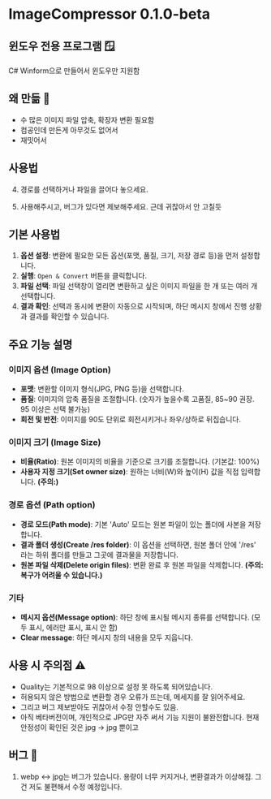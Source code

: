 # ImageCompressor 0.1.0-beta
## 윈도우 전용 프로그램 🪟
C# Winform으로 만들어서 윈도우만 지원함

## 왜 만듦 🤔
- 수 많은 이미지 파일 압축, 확장자 변환 필요함
- 컴공인데 만든게 아무것도 없어서 
- 재밋어서

  
## 사용법 

4. 경로를 선택하거나 파일을 끌어다 놓으세요.

5. 사용해주시고, 버그가 있다면 제보해주세요. 근데 귀찮아서 안 고칠듯


## 기본 사용법

1.  **옵션 설정**: 변환에 필요한 모든 옵션(포맷, 품질, 크기, 저장 경로 등)을 먼저 설정합니다.
2.  **실행**: `Open & Convert` 버튼을 클릭합니다.
3.  **파일 선택**: 파일 선택창이 열리면 변환하고 싶은 이미지 파일을 한 개 또는 여러 개 선택합니다.
4.  **결과 확인**: 선택과 동시에 변환이 자동으로 시작되며, 하단 메시지 창에서 진행 상황과 결과를 확인할 수 있습니다.

## 주요 기능 설명

### 이미지 옵션 (Image Option)

-   **포맷**: 변환할 이미지 형식(JPG, PNG 등)을 선택합니다.
-   **품질**: 이미지의 압축 품질을 조절합니다. (숫자가 높을수록 고품질, 85~90 권장. 95 이상은 선택 불가능)
-   **회전 및 반전**: 이미지를 90도 단위로 회전시키거나 좌우/상하로 뒤집습니다.

### 이미지 크기 (Image Size)

-   **비율(Ratio)**: 원본 이미지의 비율을 기준으로 크기를 조절합니다. (기본값: 100%)
-   **사용자 지정 크기(Set owner size)**: 원하는 너비(W)와 높이(H) 값을 직접 입력합니다. **(주의:)**

### 경로 옵션 (Path option)

-   **경로 모드(Path mode)**: 기본 'Auto' 모드는 원본 파일이 있는 폴더에 사본을 저장합니다.
-   **결과 폴더 생성(Create /res folder)**: 이 옵션을 선택하면, 원본 폴더 안에 '/res' 라는 하위 폴더를 만들고 그곳에 결과물을 저장합니다.
-   **원본 파일 삭제(Delete origin files)**: 변환 완료 후 원본 파일을 삭제합니다. **(주의: 복구가 어려울 수 있습니다.)**

### 기타

-   **메시지 옵션(Message option)**: 하단 창에 표시될 메시지 종류를 선택합니다. (모두 표시, 에러만 표시, 표시 안 함)
-   **Clear message**: 하단 메시지 창의 내용을 모두 지웁니다.

## 사용 시 주의점 ⚠️
- Quality는 기본적으로 98 이상으로 설정 못 하도록 되어있습니다.
- 허용되지 않은 방법으로 변환할 경우 오류가 뜨는데, 메세지를 잘 읽어주세요.
- 그리고 버그 제보받아도 귀찮아서 수정 안할수도 있음.
- 아직 베타버전이며, 개인적으로 JPG만 자주 써서 기능 지원이 불완전합니다. 
현재 안정성이 확인된 것은 jpg -> jpg 뿐이고

## 버그 🐛
1. webp <-> jpg는 버그가 있습니다. 용량이 너무 커지거나, 변환결과가 이상해짐.
그건 저도 불편해서 수정 예정입니다.



